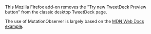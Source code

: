 This Mozilla Firefox add-on removes the "Try new TweetDeck Preview button" from the classic desktop TweetDeck page.

The use of MutationObserver is largely based on the [MDN Web Docs example](https://developer.mozilla.org/en-US/docs/Web/API/MutationObserver).